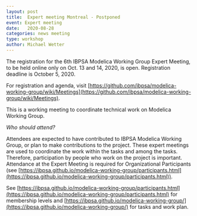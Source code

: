 ```yaml
---
layout: post
title:  Expert meeting Montreal - Postponed
event: Expert meeting
date:   2020-08-28
categories: news meeting
type: workshop
author: Michael Wetter
---
```


The registration for the 6th IBPSA Modelica Working Group Expert Meeting, to be held online only on Oct. 13 and 14, 2020, is open.
Registration deadline is October 5, 2020.

<!--excerpt-->

For registration and agenda, visit
[https://github.com/ibpsa/modelica-working-group/wiki/Meetings](https://github.com/ibpsa/modelica-working-group/wiki/Meetings).

This is a working meeting to coordinate technical work on Modelica Working Group.

*Who should attend?*

Attendees are expected to have contributed to IBPSA Modelica Working Group, or plan to make contributions to the project.
These expert meetings are used to coordinate the work within the tasks and among the tasks.
Therefore, participation by people who work on the project is important.
Attendance at the Expert Meeting is required for Organizational Participants (see [https://ibpsa.github.io/modelica-working-group/participants.html](https://ibpsa.github.io/modelica-working-group/participants.html)).

See [https://ibpsa.github.io/modelica-working-group/participants.html](https://ibpsa.github.io/modelica-working-group/participants.html) for membership levels and
[https://ibpsa.github.io/modelica-working-group/](https://ibpsa.github.io/modelica-working-group/) for tasks and work plan.
